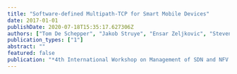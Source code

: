 ```yaml
---
title: "Software-defined Multipath-TCP for Smart Mobile Devices"
date: 2017-01-01
publishDate: 2020-07-18T15:35:17.627306Z
authors: ["Tom De Schepper", "Jakob Struye", "Ensar Zeljkovic", "Steven Latré", "Jeroen Famaey"]
publication_types: ["1"]
abstract: ""
featured: false
publication: "*4th International Workshop on Management of SDN and NFV Systems (ManSDN/NFV)*"
---
```


